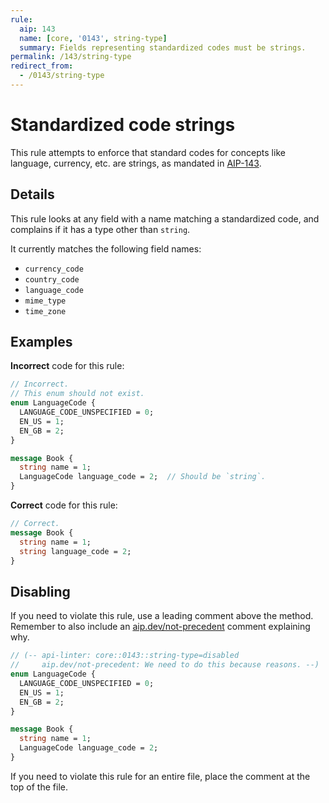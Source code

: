 ```yaml
---
rule:
  aip: 143
  name: [core, '0143', string-type]
  summary: Fields representing standardized codes must be strings.
permalink: /143/string-type
redirect_from:
  - /0143/string-type
---
```


# Standardized code strings

This rule attempts to enforce that standard codes for concepts like language,
currency, etc. are strings, as mandated in [AIP-143][].

## Details

This rule looks at any field with a name matching a standardized code, and
complains if it has a type other than `string`.

It currently matches the following field names:

- `currency_code`
- `country_code`
- `language_code`
- `mime_type`
- `time_zone`

## Examples

**Incorrect** code for this rule:

```proto
// Incorrect.
// This enum should not exist.
enum LanguageCode {
  LANGUAGE_CODE_UNSPECIFIED = 0;
  EN_US = 1;
  EN_GB = 2;
}

message Book {
  string name = 1;
  LanguageCode language_code = 2;  // Should be `string`.
}
```

**Correct** code for this rule:

```proto
// Correct.
message Book {
  string name = 1;
  string language_code = 2;
}
```

## Disabling

If you need to violate this rule, use a leading comment above the method.
Remember to also include an [aip.dev/not-precedent][] comment explaining why.

```proto
// (-- api-linter: core::0143::string-type=disabled
//     aip.dev/not-precedent: We need to do this because reasons. --)
enum LanguageCode {
  LANGUAGE_CODE_UNSPECIFIED = 0;
  EN_US = 1;
  EN_GB = 2;
}

message Book {
  string name = 1;
  LanguageCode language_code = 2;
}
```

If you need to violate this rule for an entire file, place the comment at the
top of the file.

[aip-143]: https://aip.dev/143
[aip.dev/not-precedent]: https://aip.dev/not-precedent
